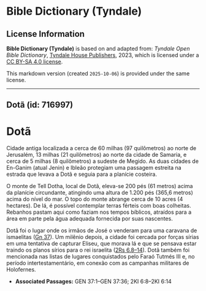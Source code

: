 # Bible Dictionary (Tyndale)

## License Information

**Bible Dictionary (Tyndale)** is based on and adapted from: _Tyndale Open Bible Dictionary_, [Tyndale House Publishers](https://tyndaleopenresources.com/), 2023, which is licensed under a [CC BY-SA 4.0 license](https://creativecommons.org/licenses/by-sa/4.0/legalcode.en).

This markdown version (created `2025-10-06`) is provided under the same license.



--------------------------------

## Dotã (id: 716997)

Dotã
====

Cidade antiga localizada a cerca de 60 milhas (97 quilômetros) ao norte de Jerusalém, 13 milhas (21 quilômetros) ao norte da cidade de Samaria, e cerca de 5 milhas (8 quilômetros) a sudeste de Megido. As duas cidades de En\-Ganim (atual Jenin) e Ibleão protegiam uma passagem estreita na estrada que levava a Dotã e seguia para a planície costeira.

O monte de Tell Dotha, local de Dotã, eleva\-se 200 pés (61 metros) acima da planície circundante, atingindo uma altura de 1\.200 pés (365,6 metros) acima do nível do mar. O topo do monte abrange cerca de 10 acres (4 hectares). De lá, é possível contemplar terras férteis com boas colheitas. Rebanhos pastam aqui como faziam nos tempos bíblicos, atraídos para a área em parte pela água adequada fornecida por suas nascentes.

Dotã foi o lugar onde os irmãos de José o venderam para uma caravana de ismaelitas ([Gn 37](https://ref.ly/Gen37:1-Gen37:36)). Um milênio depois, a cidade foi cercada por forças sírias em uma tentativa de capturar Eliseu, que morava lá e que se pensava estar traindo os planos sírios para o rei israelita ([2Rs 6\.8–14](https://ref.ly/2Kgs6:8-2Kgs6:14)). Dotã também foi mencionada nas listas de lugares conquistados pelo Faraó Tutmés III e, no período intertestamentário, em conexão com as campanhas militares de Holofernes.

* **Associated Passages:** GEN 37:1–GEN 37:36; 2KI 6:8–2KI 6:14

